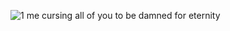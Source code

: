 
 ![1](https://media.discordapp.net/attachments/677210289829183498/1239383631366062100/20230424_020015.jpg?ex=6642b974&is=664167f4&hm=91e738bcf5a190c7b43600f28098066990841c28b72de0605633b91641ccfa69&) me cursing all of you to be damned for eternity 
 
